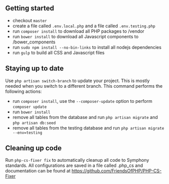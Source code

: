 ## Getting started

* checkout `master`
* create a file called `.env.local.php` and a file called `.env.testing.php`
* run `composer install` to download all PHP packages to /vendor
* run `bower install` to download all Javascript components to /bower_components
* run `sudo npm install --no-bin-links` to install all nodejs dependencies
* run `gulp` to build all CSS and Javascript files

## Staying up to date

Use `php artisan switch-branch` to update your project. This is mostly needed when you switch to a different branch. This
command performs the following actions:

* run `composer install`, use the `--composer-update` option to perform `composer update`
* run `bower install`
* remove all tables from the database and run `php artisan migrate` and `php artisan db:seed`
* remove all tables from the testing database and run `php artisan migrate --env=testing`

## Cleaning up code

Run `php-cs-fixer fix` to automatically cleanup all code to Symphony standards. All configurations are saved in a file 
called .php_cs and documentation can be found at https://github.com/FriendsOfPHP/PHP-CS-Fixer 